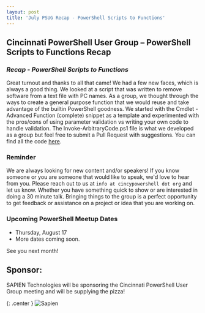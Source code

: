 ```yaml
---
layout: post
title: 'July PSUG Recap - PowerShell Scripts to Functions'
---
```


## Cincinnati PowerShell User Group – PowerShell Scripts to Functions Recap


### *Recap - PowerShell Scripts to Functions*

Great turnout and thanks to all that came!  We had a few new faces, which is always a good thing.  We looked at a script that was written to remove software from a text file with PC names. As a group, we thought through the ways to create a general purpose function that we would reuse and take advantage of the builtin PowerShell goodness. We started with the Cmdlet - Advanced Function (complete) snippet as a template and experimented with the pros/cons of using parameter validation vs writing your own code to handle validation. The Invoke-ArbitraryCode.ps1 file is what we developed as a group but feel free to submit a Pull Request with suggestions. You can find all the code [here](https://github.com/CincyPowerShell/CincyPowerShell.github.io/tree/master/presentations/2017-07).  

### Reminder
We are always looking for new content and/or speakers!  If you know someone or you are someone that would like to speak, we'd love to hear from you.  Please reach out to us at `info at cincypowershell dot org` and let us know.  Whether you have something quick to show or are interested in doing a 30 minute talk. Bringing things to the group is a perfect opportunity to get feedback or assistance on a project or idea that you are working on.

### Upcoming PowerShell Meetup Dates

- Thursday, August 17
- More dates coming soon.

See you next month!

## Sponsor:

SAPIEN Technologies will be sponsoring the Cincinnati PowerShell User Group meeting and will be supplying the pizza!

{: .center }
![Sapien](http://cincypowershell.org/img/sapien.jpeg)
